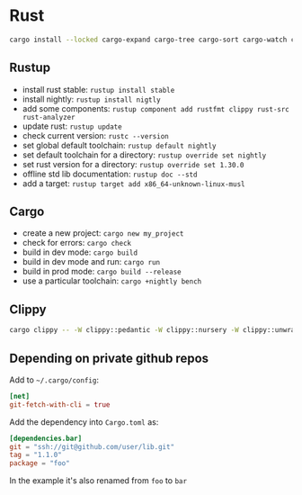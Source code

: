 Rust
====
```sh
cargo install --locked cargo-expand cargo-tree cargo-sort cargo-watch cargo-spellcheck
```

Rustup
------
- install rust stable: `rustup install stable`
- install nightly: `rustup install nigtly`
- add some components: `rustup component add rustfmt clippy rust-src rust-analyzer`
- update rust: `rustup update`
- check current version: `rustc --version`
- set global default toolchain: `rustup default nightly`
- set default toolchain for a directory: `rustup override set nightly`
- set rust version for a directory: `rustup override set 1.30.0`
- offline std lib documentation: `rustup doc --std`
- add a target: `rustup target add x86_64-unknown-linux-musl`

Cargo
-----

- create a new project: `cargo new my_project`
- check for errors: `cargo check`
- build in dev mode: `cargo build`
- build in dev mode and run: `cargo run`
- build in prod mode: `cargo build --release`
- use a particular toolchain: `cargo +nightly bench`

Clippy
------
```bash
cargo clippy -- -W clippy::pedantic -W clippy::nursery -W clippy::unwrap_used
```


Depending on private github repos
---------------------------------
Add to `~/.cargo/config`:
```toml
[net]
git-fetch-with-cli = true
```
Add the dependency into `Cargo.toml` as:
```toml
[dependencies.bar]
git = "ssh://git@github.com/user/lib.git"
tag = "1.1.0"
package = "foo"
```
In the example it's also renamed from `foo` to `bar`
